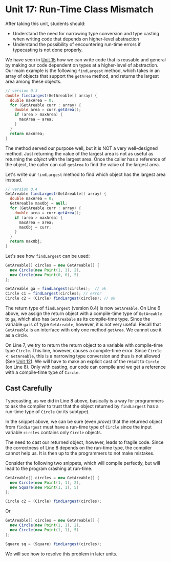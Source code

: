 # Unit 17: Run-Time Class Mismatch

After taking this unit, students should:

- Understand the need for narrowing type conversion and type casting when writing code that depends on higher-level abstraction
- Understand the possibility of encountering run-time errors if typecasting is not done properly.

We have seen in [Unit 15](15-interface.md) how we can write code that is reusable and general by making our code dependent on types at a higher-level of abstraction.  Our main example is the following `findLargest` method, which takes in an array of objects that support the `getArea` method, and returns the largest area among these objects.

```Java
// version 0.3
double findLargest(GetAreable[] array) {
  double maxArea = 0;
  for (GetAreable curr : array) {
    double area = curr.getArea();
    if (area > maxArea) {
      maxArea = area;
    }
  }
  return maxArea;
}
```

The method served our purpose well, but it is NOT a very well-designed method.  Just returning the value of the largest area is not as useful as returning the _object_ with the largest area.  Once the caller has a reference of the object, the caller can call `getArea` to find the value of the largest area.

Let's write our `findLargest` method to find which object has the largest area instead.  

```Java hl_lines="2 4 9 12"
// version 0.4
GetAreable findLargest(GetAreable[] array) {
  double maxArea = 0;
  GetAreable maxObj = null;
  for (GetAreable curr : array) {
    double area = curr.getArea();
    if (area > maxArea) {
      maxArea = area;
	  maxObj = curr;
    }
  }
  return maxObj;
}
```

Let's see how `findLargest` can be used:

```Java
GetAreable[] circles = new GetAreable[] {
  new Circle(new Point(1, 1), 2),
  new Circle(new Point(0, 0), 5)
};

GetAreable ga = findLargest(circles);  // ok
Circle c1 = findLargest(circles); // error
Circle c2 = (Circle) findLargest(circles); // ok
```

The return type of `findLargest` (version 0.4) is now `GetAreable`.  On Line 6 above, we assign the return object with a compile-time type of `GetAreable` to `ga`, which also has `GetAreabale` as its compile-time type.  Since the variable `ga` is of type `GetAreable`, however, it is not very useful.  Recall that `GetAreable` is an interface with only one method `getArea`.  We cannot use it as a circle.

On Line 7, we try to return the return object to a variable with compile-time type `Circle`.  This line, however, causes a compile-time error.  Since `Circle` <: `GetAreable`, this is a narrowing type conversion and thus is not allowed (See [Unit 12](12-polymorphism.md)).  We will have to make an explicit cast of the result to `Circle` (on Line 8).  Only with casting, our code can compile and we get a reference with a compile-time type of `Circle`.

## Cast Carefully

Typecasting, as we did in Line 8 above, basically is a way for programmers to ask the compiler to trust that the object returned by `findLargest` has a run-time type of `Circle` (or its subtype).

In the snippet above, we can be sure (even _prove_) that the returned object from `findLargest` must have a run-time type of `Circle` since the input variable `circles` contains only `Circle` objects.

The need to cast our returned object, however, leads to fragile code.  Since the correctness of Line 8 depends on the run-time type, the compiler cannot help us.  It is then up to the programmers to not make mistakes.

Consider the following two snippets, which will compile perfectly, but will lead to the program crashing at run-time.

```Java
GetAreable[] circles = new GetAreable[] {
  new Circle(new Point(1, 1), 2),
  new Square(new Point(1, 1), 5)
};

Circle c2 = (Circle) findLargest(circles);
```

Or

```Java
GetAreable[] circles = new GetAreable[] {
  new Circle(new Point(1, 1), 2),
  new Circle(new Point(1, 1), 5)
};

Square sq = (Square) findLargest(circles);
```

We will see how to resolve this problem in later units.
